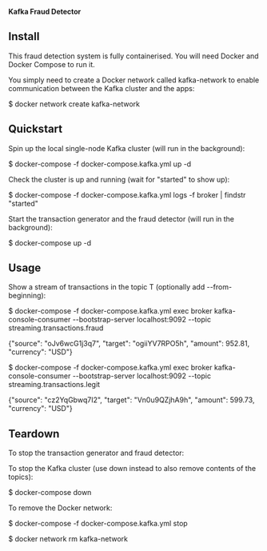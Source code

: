 **Kafka Fraud Detector**

Install
----------------------------------------------------------------------------------------------------------
This fraud detection system is fully containerised. You will need Docker and Docker Compose to run it.

You simply need to create a Docker network called kafka-network to enable communication between the Kafka cluster and the apps:

$ docker network create kafka-network

Quickstart
--------------------------------------------------------------------------------------------------------------
Spin up the local single-node Kafka cluster (will run in the background):

$ docker-compose -f docker-compose.kafka.yml up -d

Check the cluster is up and running (wait for "started" to show up):

$ docker-compose -f docker-compose.kafka.yml logs -f broker | findstr "started"

Start the transaction generator and the fraud detector (will run in the background):

$ docker-compose up -d
  
Usage
--------------------------------------------------------------------------------------------------------------
Show a stream of transactions in the topic T (optionally add --from-beginning):

$ docker-compose -f docker-compose.kafka.yml exec broker kafka-console-consumer --bootstrap-server localhost:9092 --topic streaming.transactions.fraud

{"source": "oJv6wcG1j3q7", "target": "ogiiYV7RPO5h", "amount": 952.81, "currency": "USD"}

$ docker-compose -f docker-compose.kafka.yml exec broker kafka-console-consumer --bootstrap-server localhost:9092 --topic streaming.transactions.legit

{"source": "cz2YqGbwq7I2", "target": "Vn0u9QZjhA9h", "amount": 599.73, "currency": "USD"}

Teardown
----------------------------------------------------------------------------------------------------------
To stop the transaction generator and fraud detector:

To stop the Kafka cluster (use down instead to also remove contents of the topics):

$ docker-compose down

To remove the Docker network:

$ docker-compose -f docker-compose.kafka.yml stop

$ docker network rm kafka-network

